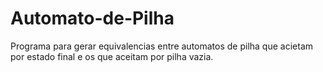 # Automato-de-Pilha
Programa para gerar equivalencias entre automatos de pilha que acietam por estado final e os que aceitam por pilha vazia.
